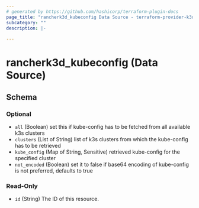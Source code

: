 ```yaml
---
# generated by https://github.com/hashicorp/terraform-plugin-docs
page_title: "rancherk3d_kubeconfig Data Source - terraform-provider-k3d"
subcategory: ""
description: |-
  
---
```


# rancherk3d_kubeconfig (Data Source)





<!-- schema generated by tfplugindocs -->
## Schema

### Optional

- `all` (Boolean) set this if kube-config has to be fetched from all available k3s clusters
- `clusters` (List of String) list of k3s clusters from which the kube-config has to be retrieved
- `kube_config` (Map of String, Sensitive) retrieved kube-config for the specified cluster
- `not_encoded` (Boolean) set it to false if base64 encoding of kube-config is not preferred, defaults to true

### Read-Only

- `id` (String) The ID of this resource.


